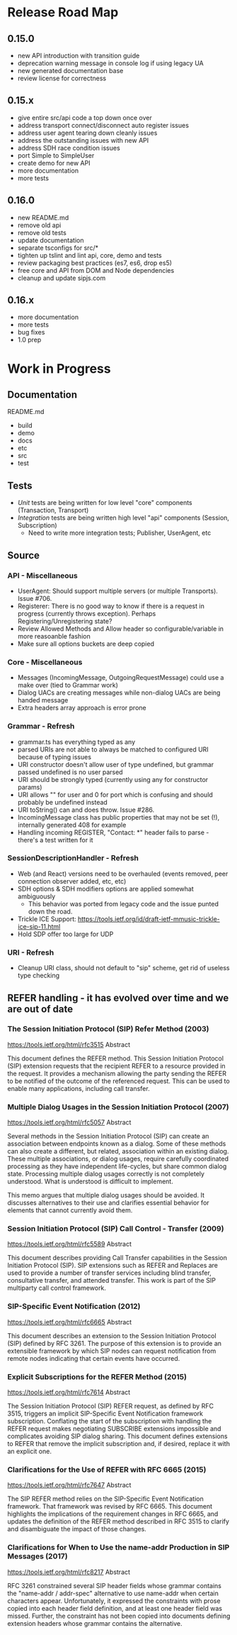 # Release Road Map

## 0.15.0
- new API introduction with transition guide
- deprecation warning message in console log if using legacy UA
- new generated documentation base
- review license for correctness

## 0.15.x
- give entire src/api code a top down once over
- address transport connect/disconnect auto register issues
- address user agent tearing down cleanly issues
- address the outstanding issues with new API
- address SDH race condition issues
- port Simple to SimpleUser
- create demo for new API
- more documentation
- more tests

## 0.16.0
- new README.md
- remove old api
- remove old tests
- update documentation
- separate tsconfigs for src/*
- tighten up tslint and lint api, core, demo and tests
- review packaging best practices (es7, es6, drop es5)
- free core and API from DOM and Node dependencies
- cleanup and update sipjs.com

## 0.16.x
- more documentation
- more tests
- bug fixes
- 1.0 prep

# Work in Progress

## Documentation
README.md
- build
- demo
- docs
- etc
- src
- test

## Tests
- *Unit* tests are being written for low level "core" components (Transaction, Transport)
- *Integration* tests are being written high level "api" components (Session, Subscription)
  - Need to write more integration tests; Publisher, UserAgent, etc

## Source

### API - Miscellaneous
- UserAgent: Should support multiple servers (or multiple Transports). Issue #706.
- Registerer: There is no good way to know if there is a request in progress (currently throws exception). Perhaps Registering/Unregistering state?
- Review Allowed Methods and Allow header so configurable/variable in more reasoanble fashion
- Make sure all options buckets are deep copied

### Core - Miscellaneous
- Messages (IncomingMessage, OutgoingRequestMessage) could use a make over (tied to Grammar work)
- Dialog UACs are creating messages while non-dialog UACs are being handed message
- Extra headers array approach is error prone

### Grammar - Refresh
- grammar.ts has everything typed as any
- parsed URIs are not able to always be matched to configured URI because of typing issues
- URI constructor doesn't allow user of type undefined, but grammar passed undefined is no user parsed
- URI should be strongly typed (currently using any for constructor params)
- URI allows "" for user and 0 for port which is confusing and should probably be undefined instead
- URI toString() can and does throw. Issue #286.
- IncomingMessage class has public properties that may not be set (!), internally generated 408 for example
- Handling incoming REGISTER, "Contact: *" header fails to parse - there's a test written for it

### SessionDescriptionHandler - Refresh
- Web (and React) versions need to be overhauled (events removed, peer connection observer added, etc, etc)
- SDH options & SDH modifiers options are applied somewhat ambiguously
  - This behavior was ported from legacy code and the issue punted down the road.
- Trickle ICE Support: https://tools.ietf.org/id/draft-ietf-mmusic-trickle-ice-sip-11.html
- Hold SDP offer too large for UDP

### URI - Refresh
- Cleanup URI class, should not default to "sip" scheme, get rid of useless type checking

## REFER handling - it has evolved over time and we are out of date

### The Session Initiation Protocol (SIP) Refer Method (2003)
https://tools.ietf.org/html/rfc3515
Abstract

   This document defines the REFER method.  This Session Initiation
   Protocol (SIP) extension requests that the recipient REFER to a
   resource provided in the request.  It provides a mechanism allowing
   the party sending the REFER to be notified of the outcome of the
   referenced request.  This can be used to enable many applications,
   including call transfer.

### Multiple Dialog Usages in the Session Initiation Protocol (2007)
https://tools.ietf.org/html/rfc5057
Abstract

   Several methods in the Session Initiation Protocol (SIP) can create
   an association between endpoints known as a dialog.  Some of these
   methods can also create a different, but related, association within
   an existing dialog.  These multiple associations, or dialog usages,
   require carefully coordinated processing as they have independent
   life-cycles, but share common dialog state.  Processing multiple
   dialog usages correctly is not completely understood.  What is
   understood is difficult to implement.

   This memo argues that multiple dialog usages should be avoided.  It
   discusses alternatives to their use and clarifies essential behavior
   for elements that cannot currently avoid them.

### Session Initiation Protocol (SIP) Call Control - Transfer (2009)
https://tools.ietf.org/html/rfc5589
Abstract

   This document describes providing Call Transfer capabilities in the
   Session Initiation Protocol (SIP).  SIP extensions such as REFER and
   Replaces are used to provide a number of transfer services including
   blind transfer, consultative transfer, and attended transfer.  This
   work is part of the SIP multiparty call control framework.

### SIP-Specific Event Notification (2012)
https://tools.ietf.org/html/rfc6665
Abstract

   This document describes an extension to the Session Initiation
   Protocol (SIP) defined by RFC 3261.  The purpose of this extension is
   to provide an extensible framework by which SIP nodes can request
   notification from remote nodes indicating that certain events have
   occurred.

### Explicit Subscriptions for the REFER Method (2015)
https://tools.ietf.org/html/rfc7614
Abstract

   The Session Initiation Protocol (SIP) REFER request, as defined by
   RFC 3515, triggers an implicit SIP-Specific Event Notification
   framework subscription.  Conflating the start of the subscription
   with handling the REFER request makes negotiating SUBSCRIBE
   extensions impossible and complicates avoiding SIP dialog sharing.
   This document defines extensions to REFER that remove the implicit
   subscription and, if desired, replace it with an explicit one.

### Clarifications for the Use of REFER with RFC 6665 (2015)
https://tools.ietf.org/html/rfc7647
Abstract

   The SIP REFER method relies on the SIP-Specific Event Notification
   framework.  That framework was revised by RFC 6665.  This document
   highlights the implications of the requirement changes in RFC 6665,
   and updates the definition of the REFER method described in RFC 3515
   to clarify and disambiguate the impact of those changes.

### Clarifications for When to Use the name-addr Production in SIP Messages (2017)
https://tools.ietf.org/html/rfc8217
Abstract

   RFC 3261 constrained several SIP header fields whose grammar contains
   the "name-addr / addr-spec" alternative to use name-addr when certain
   characters appear.  Unfortunately, it expressed the constraints with
   prose copied into each header field definition, and at least one
   header field was missed.  Further, the constraint has not been copied
   into documents defining extension headers whose grammar contains the
   alternative.

